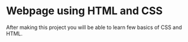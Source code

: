 <h1>Webpage using HTML and CSS</h1>
<p>After making this project you will be able to learn few basics of CSS and HTML.</p>

